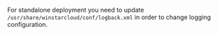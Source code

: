 For standalone deployment you need to update <code>/usr/share/winstarcloud/conf/logback.xml</code> in order to change logging configuration.